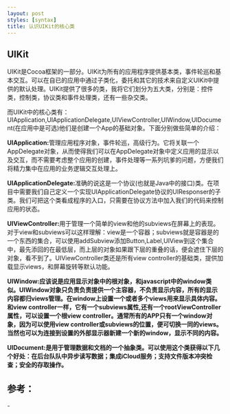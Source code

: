 ```yaml
---
layout: post
styles: [syntax]
title: 认识UIKit的核心类
---
```


<h2>UIKit</h2>
UIKit是Cocoa框架的一部分。UIKit为所有的应用程序提供基本类，事件轮巡和基本交互。可以在自已的应用中通过子类化，委托和其它的技术来自定义UIKit中提供的默认处理。UIKit提供了很多的类，我将它们划分为五大类，分别是：控件类，控制类，协议类和事件处理类，还有一些杂交类。

而UIKit中的核心类有：UIApplication,UIApplicationDelegate,UIViewController,UIWindow,UIDocument(在应用中是可选)他们是创建一个App的基础对象。下面分别做些简单的介绍：

<b>UIApplication:</b>管理应用程序对象，事件轮巡，高级行为。它将关联一个AppDelegate对象，从而使得我们可以在AppDelegate对象中定义应用的显示以及交互，而不需要考虑整个应用的创建，事件处理等一系列坑爹的问题，方便我们将精力集中在应用的业务逻辑交互处理上。

<b>UIApplicationDelegate:</b>准确的说这是一个协议(也就是Java中的接口)类。在项目中需要我们自己定义一个实现UIApplicationDelegate协议的UIResponser的子类。我们可把这个类看成程序的入口，只需要在协议方法中加入我们的代码来控制应用的状态。

<b>UIViewController:</b>用于管理一个简单的view和他的subviews在屏幕上的表现。对于view和subviews可以这样理解：view是一个容器；subviews就是容器是的一个东西的集合，可以使用addSubview添加Button,Label,UIView到这个集合中，最先添回的在最低层，而上层的对象如果跟下层的重叠的话，便会遮住下层的对象，看不到了。UIViewController类还是所有view controller的基础类，提供加载显示views，和屏幕旋转等默认功能。

<b>UIWindow:应该说是应用显示对象中的根对象，和javascript中的window类似。UIWindow对象只负责负责提供一个主容器，不负责显示内容，所有的显示内容都归views管理。在window上设置一个或者多个views用来显示具体内容。和view controller一样，它有一个subviews属性,还有一个rootViewController属性，可以设置一个根view controller。通常所有的APP只有一个window对象，因为可以使用view controller或subviews的位置，便可切换一同的views。当然也可以为连接到设置的外部显示器新建一个新的window，显示不同的内容。</b>

<b>UIDocument:是用于管理数据和文档的一个抽象类。可以使用这个类获得以下几个好处：在后台队队中异步读写数据；集成iCloud服务；支持文件版本冲突检查；安全的存取操作。</b>

<h2>参考：</h2>
- <https://developer.apple.com/library/ios/#documentation/iPhone/Conceptual/iPhoneOSProgrammingGuide/AppArchitecture/AppArchitecture.html#//apple_ref/doc/uid/TP40007072-CH3-SW1>